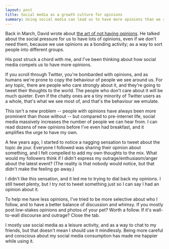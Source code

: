 ```yaml
---
layout: post
title: Social media as a growth culture for opinions
summary: Using social media can lead us to have more opinions than we really need. Can we fix that?
---
```


Back in March, David wrote about [the art of not having opinions](https://notebook.drmaciver.com/posts/2020-03-09-11:13.html).
He talked about the social pressure for us to have lots of opinions, even if we don't need them, because we use opinions as a bonding activity; as a way to sort people into different groups.

His post struck a chord with me, and I've been thinking about how social media compels us to have more opinions.

If you scroll through Twitter, you're bombarded with opinions, and as humans we're prone to copy the behaviour of people we see around us.
For any topic, there are people who care strongly about it, and they're going to tweet their thoughts to the world.
The people who don't care about it will be much quieter.
Even if the chatty ones are a tiny minority of Twitter users as a whole, that's what we see most of, and that's the behaviour we emulate.

This isn't a new problem -- people with opinions have always been more prominent than those without -- but compared to pre-internet life, social media massively increases the number of people we can hear from.
I can read dozens of new opinions before I've even had breakfast, and it amplifies the urge to have my own.

A few years ago, I started to notice a nagging sensation to tweet about the topic de jour.
Everyone I followed was sharing their opinion about something, and I felt compelled to add my own thoughts to the mix.
What would my followers think if I didn't express my outrage/enthusiasm/anger about the latest event?
(The reality is that nobody would notice, but that didn't make the feeling go away.)

I didn't like this sensation, and it led me to trying to dial back my opinions.
I still tweet plenty, but I try not to tweet something just so I can say I had an opinion about it.

To help me have less opinions, I've tried to be more selective about who I follow, and to have a better balance of discussion and whimsy.
If you mostly post low-stakes opinions and photos of your pet?
Worth a follow.
If it's wall-to-wall discourse and outrage?
Close the tab.

I mostly use social media as a leisure activity, and as a way to chat to my friends, but that doesn't mean I should use it mindlessly.
Being more careful and conscious about my social media consumption has made me happier while using it.

